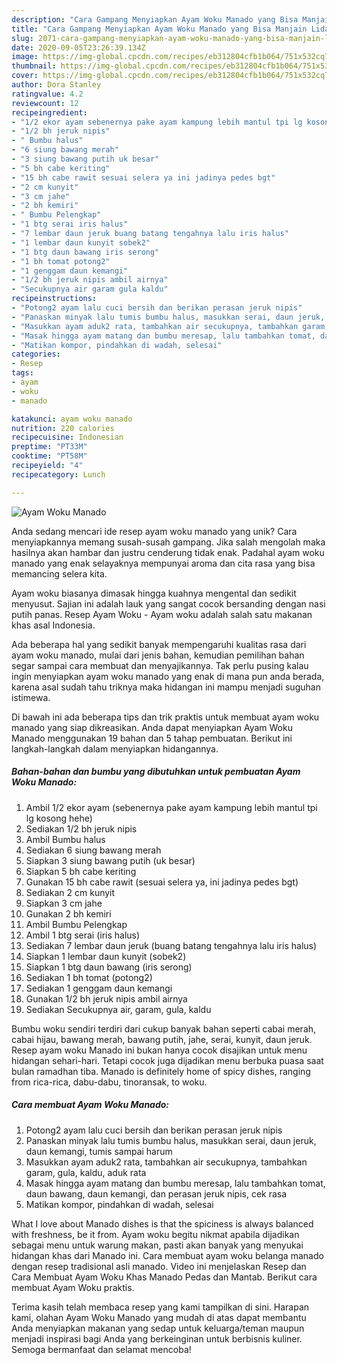 ```yaml
---
description: "Cara Gampang Menyiapkan Ayam Woku Manado yang Bisa Manjain Lidah"
title: "Cara Gampang Menyiapkan Ayam Woku Manado yang Bisa Manjain Lidah"
slug: 2071-cara-gampang-menyiapkan-ayam-woku-manado-yang-bisa-manjain-lidah
date: 2020-09-05T23:26:39.134Z
image: https://img-global.cpcdn.com/recipes/eb312804cfb1b064/751x532cq70/ayam-woku-manado-foto-resep-utama.jpg
thumbnail: https://img-global.cpcdn.com/recipes/eb312804cfb1b064/751x532cq70/ayam-woku-manado-foto-resep-utama.jpg
cover: https://img-global.cpcdn.com/recipes/eb312804cfb1b064/751x532cq70/ayam-woku-manado-foto-resep-utama.jpg
author: Dora Stanley
ratingvalue: 4.2
reviewcount: 12
recipeingredient:
- "1/2 ekor ayam sebenernya pake ayam kampung lebih mantul tpi lg kosong hehe"
- "1/2 bh jeruk nipis"
- " Bumbu halus"
- "6 siung bawang merah"
- "3 siung bawang putih uk besar"
- "5 bh cabe keriting"
- "15 bh cabe rawit sesuai selera ya ini jadinya pedes bgt"
- "2 cm kunyit"
- "3 cm jahe"
- "2 bh kemiri"
- " Bumbu Pelengkap"
- "1 btg serai iris halus"
- "7 lembar daun jeruk buang batang tengahnya lalu iris halus"
- "1 lembar daun kunyit sobek2"
- "1 btg daun bawang iris serong"
- "1 bh tomat potong2"
- "1 genggam daun kemangi"
- "1/2 bh jeruk nipis ambil airnya"
- "Secukupnya air garam gula kaldu"
recipeinstructions:
- "Potong2 ayam lalu cuci bersih dan berikan perasan jeruk nipis"
- "Panaskan minyak lalu tumis bumbu halus, masukkan serai, daun jeruk, daun kemangi, tumis sampai harum"
- "Masukkan ayam aduk2 rata, tambahkan air secukupnya, tambahkan garam, gula, kaldu, aduk rata"
- "Masak hingga ayam matang dan bumbu meresap, lalu tambahkan tomat, daun bawang, daun kemangi, dan perasan jeruk nipis, cek rasa"
- "Matikan kompor, pindahkan di wadah, selesai"
categories:
- Resep
tags:
- ayam
- woku
- manado

katakunci: ayam woku manado 
nutrition: 220 calories
recipecuisine: Indonesian
preptime: "PT33M"
cooktime: "PT58M"
recipeyield: "4"
recipecategory: Lunch

---
```



![Ayam Woku Manado](https://img-global.cpcdn.com/recipes/eb312804cfb1b064/751x532cq70/ayam-woku-manado-foto-resep-utama.jpg)

Anda sedang mencari ide resep ayam woku manado yang unik? Cara menyiapkannya memang susah-susah gampang. Jika salah mengolah maka hasilnya akan hambar dan justru cenderung tidak enak. Padahal ayam woku manado yang enak selayaknya mempunyai aroma dan cita rasa yang bisa memancing selera kita.

Ayam woku biasanya dimasak hingga kuahnya mengental dan sedikit menyusut. Sajian ini adalah lauk yang sangat cocok bersanding dengan nasi putih panas. Resep Ayam Woku - Ayam woku adalah salah satu makanan khas asal Indonesia.

Ada beberapa hal yang sedikit banyak mempengaruhi kualitas rasa dari ayam woku manado, mulai dari jenis bahan, kemudian pemilihan bahan segar sampai cara membuat dan menyajikannya. Tak perlu pusing kalau ingin menyiapkan ayam woku manado yang enak di mana pun anda berada, karena asal sudah tahu triknya maka hidangan ini mampu menjadi suguhan istimewa.


Di bawah ini ada beberapa tips dan trik praktis untuk membuat ayam woku manado yang siap dikreasikan. Anda dapat menyiapkan Ayam Woku Manado menggunakan 19 bahan dan 5 tahap pembuatan. Berikut ini langkah-langkah dalam menyiapkan hidangannya.

<!--inarticleads1-->

##### Bahan-bahan dan bumbu yang dibutuhkan untuk pembuatan Ayam Woku Manado:

1. Ambil 1/2 ekor ayam (sebenernya pake ayam kampung lebih mantul tpi lg kosong hehe)
1. Sediakan 1/2 bh jeruk nipis
1. Ambil  Bumbu halus
1. Sediakan 6 siung bawang merah
1. Siapkan 3 siung bawang putih (uk besar)
1. Siapkan 5 bh cabe keriting
1. Gunakan 15 bh cabe rawit (sesuai selera ya, ini jadinya pedes bgt)
1. Sediakan 2 cm kunyit
1. Siapkan 3 cm jahe
1. Gunakan 2 bh kemiri
1. Ambil  Bumbu Pelengkap
1. Ambil 1 btg serai (iris halus)
1. Sediakan 7 lembar daun jeruk (buang batang tengahnya lalu iris halus)
1. Siapkan 1 lembar daun kunyit (sobek2)
1. Siapkan 1 btg daun bawang (iris serong)
1. Sediakan 1 bh tomat (potong2)
1. Sediakan 1 genggam daun kemangi
1. Gunakan 1/2 bh jeruk nipis ambil airnya
1. Sediakan Secukupnya air, garam, gula, kaldu


Bumbu woku sendiri terdiri dari cukup banyak bahan seperti cabai merah, cabai hijau, bawang merah, bawang putih, jahe, serai, kunyit, daun jeruk. Resep ayam woku Manado ini bukan hanya cocok disajikan untuk menu hidangan sehari-hari. Tetapi cocok juga dijadikan menu berbuka puasa saat bulan ramadhan tiba. Manado is definitely home of spicy dishes, ranging from rica-rica, dabu-dabu, tinoransak, to woku. 

<!--inarticleads2-->

##### Cara membuat Ayam Woku Manado:

1. Potong2 ayam lalu cuci bersih dan berikan perasan jeruk nipis
1. Panaskan minyak lalu tumis bumbu halus, masukkan serai, daun jeruk, daun kemangi, tumis sampai harum
1. Masukkan ayam aduk2 rata, tambahkan air secukupnya, tambahkan garam, gula, kaldu, aduk rata
1. Masak hingga ayam matang dan bumbu meresap, lalu tambahkan tomat, daun bawang, daun kemangi, dan perasan jeruk nipis, cek rasa
1. Matikan kompor, pindahkan di wadah, selesai


What I love about Manado dishes is that the spiciness is always balanced with freshness, be it from. Ayam woku begitu nikmat apabila dijadikan sebagai menu untuk warung makan, pasti akan banyak yang menyukai hidangan khas dari Manado ini. Cara membuat ayam woku belanga manado dengan resep tradisional asli manado. Video ini menjelaskan Resep dan Cara Membuat Ayam Woku Khas Manado Pedas dan Mantab. Berikut cara membuat Ayam Woku praktis. 

Terima kasih telah membaca resep yang kami tampilkan di sini. Harapan kami, olahan Ayam Woku Manado yang mudah di atas dapat membantu Anda menyiapkan makanan yang sedap untuk keluarga/teman maupun menjadi inspirasi bagi Anda yang berkeinginan untuk berbisnis kuliner. Semoga bermanfaat dan selamat mencoba!
